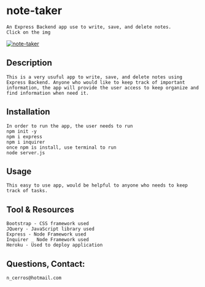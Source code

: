 # note-taker
    An Express Backend app use to write, save, and delete notes.
    Click on the img


[![note-taker](https://img.youtube.com/vi/dkZq_46TLnA/0.jpg)](https://www.youtube.com/watch?v=dkZq_46TLnA)

## Description
    This is a very usuful app to write, save, and delete notes using Express Backend. Anyone who would like to keep track of important information, the app will provide the user access to keep organize and find information when need it.

## Installation
    In order to run the app, the user needs to run 
    npm init -y
    npm i express
    npm i inquirer
    once npm is install, use terminal to run 
    node server.js

## Usage
    This easy to use app, would be helpful to anyone who needs to keep track of tasks.

## Tool & Resources
    Bootstrap - CSS framework used
    JQuery - JavaScript library used
    Express - Node Framework used
    Inquirer _ Node Framework used
    Heroku - Used to deploy application

## Questions, Contact:
    n_cerros@hotmail.com    
